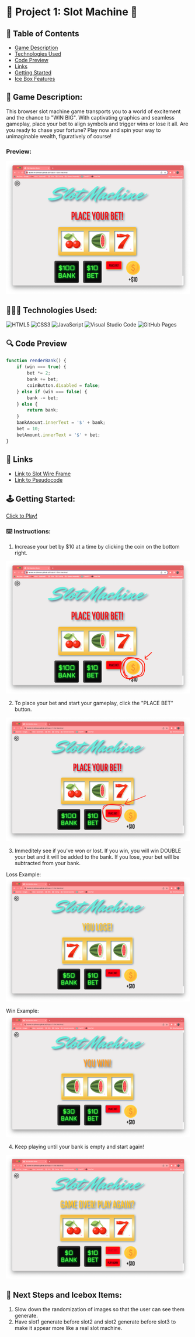 # 🎰 Project 1: Slot Machine 🎰

## 📖 Table of Contents
- [Game Description](#🧩-game-description)
- [Technologies Used](#👩🏽‍💻-technologies-used)
- [Code Preview](#🔍-code-preview)
- [Links](#🔗-links)
- [Getting Started](#🕹️-getting-started)
- [Ice Box Features](#🧊-next-steps-and-icebox-items)

## 🧩 Game Description: 

This browser slot machine game transports you to a world of excitement and the chance to "WIN BIG". With captivating graphics and seamless gameplay, place your bet to align symbols and trigger wins or lose it all. Are you ready to chase your fortune? Play now and spin your way to unimaginable wealth, figuratively of course!

### Preview:

![Screenshot of Slot Machine game when first loaded](images/homescreen.png)

## 👩🏽‍💻 Technologies Used:

![HTML5](https://img.shields.io/badge/HTML5-E34F26?style=for-the-badge&logo=html5&logoColor=white) 
![CSS3](https://img.shields.io/badge/CSS3-1572B6?style=for-the-badge&logo=css3&logoColor=white)
![JavaScript](https://img.shields.io/badge/JavaScript-323330?style=for-the-badge&logo=javascript&logoColor=F7DF1E) 
![Visual Studio Code](https://img.shields.io/badge/VSCode-0078D4?style=for-the-badge&logo=visual%20studio%20code&logoColor=white) 
![GitHub Pages](https://img.shields.io/badge/GitHub%20Pages-222222?style=for-the-badge&logo=GitHub%20Pages&logoColor=white) 

## 🔍 Code Preview

```js
function renderBank() {
    if (win === true) {
        bet *= 2;
        bank += bet;
        coinButton.disabled = false;
    } else if (win === false) {
        bank -= bet;
    } else {
        return bank;
    }
    bankAmount.innerText = '$' + bank;
    bet = 10;
    betAmount.innerText = '$' + bet;
}
```
## 🔗 Links

- [Link to Slot Wire Frame](https://whimsical.com/slot-machine-3ni8sd4MxryPkw3zKyCD4N)
- [Link to Pseudocode](https://docs.google.com/document/d/1jk0KVBJTgBcEUXJVMCcF9Qd3EeM1F0o22SO2VOLtuo8/edit)

## 🕹️ Getting Started:

[Click to Play!](https://lauren-m-johnson.github.io/Project-1-Slot-Machine/)

### ⌨️ Instructions:

1. Increase your bet by $10 at a time by clicking the coin on the bottom right.

![Screenshot of Raising Bet](images/Coin%20Bet.png)

2. To place your bet and start your gameplay, click the "PLACE BET" button.

![Screenshot of Raising Bet](images/PlaceBet.png)

3. Immeditely see if you've won or lost. If you win, you will win DOUBLE your bet and it will be added to the bank. If you lose, your bet will be subtracted from your bank.

Loss Example:
![Screenshot of a loss](images/Lose.png)

Win Example:
![Screenshot of a win](images/Win.png)

4. Keep playing until your bank is empty and start again!

![Screenshot of Game Over](images/GameOver.png)

## 🧊 Next Steps and Icebox Items:

1. Slow down the randomization of images so that the user can see them generate.
2. Have slot1 generate before slot2 and slot2 generate before slot3 to make it appear more like a real slot machine.





